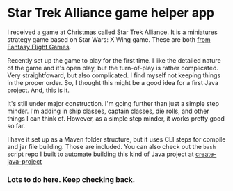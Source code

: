 <h1>Star Trek Alliance game helper app</h1>

<p>I received a game at Christmas called Star Trek Alliance. It is a miniatures strategy game based on Star Wars: X Wing game.  These are both <a href="https://fantasyflightgames.com">from Fantasy Flight Games</a>.</p>

<p>Recently set up the game to play for the first time.  I like the detailed nature of the game and it's open play, but the turn-of-play is rather complicated.  Very straightfoward, but also complicated.  I find myself not keeping things in the proper order.  So, I thought this might be a good idea for a first Java project.  And, this is it.</p>

<p>It's still under major construction.  I'm going further than just a simple step minder.  I'm adding in ship classes, captain classes, die rolls, and other things I can think of.  However, as a simple step minder, it works pretty good so far.</p>

<p>I have it set up as a Maven folder structure, but it uses CLI steps for compile and jar file building.  Those are included.  You can also check out the <code>bash</code> script repo I built to automate building this kind of Java project at 
<a href="https://github.com/tardisgallifrey/create-java-project">create-java-project</a></p>

<h3>Lots to do here.  Keep checking back.</h3>